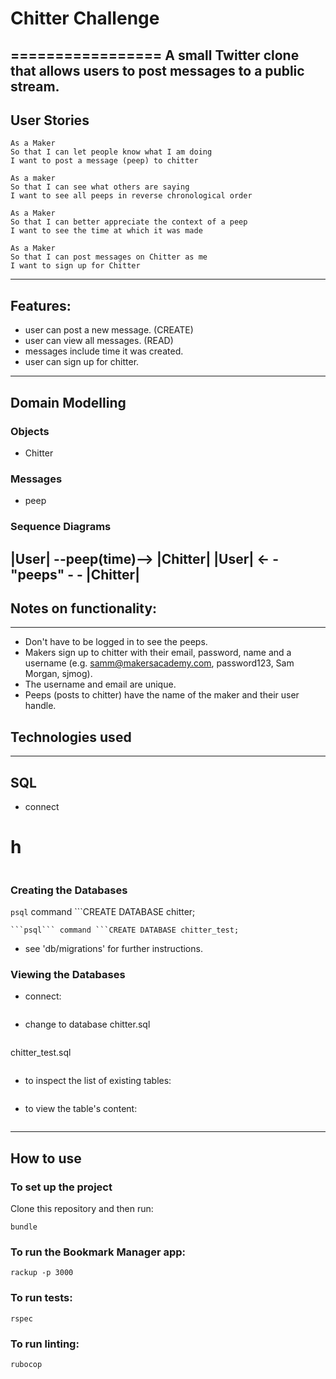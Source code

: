# Chitter Challenge
=================
A small Twitter clone that allows users to post messages to a public stream.
-------
## User Stories
```
As a Maker
So that I can let people know what I am doing  
I want to post a message (peep) to chitter

As a maker
So that I can see what others are saying  
I want to see all peeps in reverse chronological order

As a Maker
So that I can better appreciate the context of a peep
I want to see the time at which it was made

As a Maker
So that I can post messages on Chitter as me
I want to sign up for Chitter
```
-----
## Features:
- user can post a new message. (CREATE)
- user can view all messages. (READ)
- messages include time it was created.
- user can sign up for chitter.
-----
## Domain Modelling
### Objects
- Chitter

### Messages
- peep

### Sequence Diagrams
|User| --peep(time)--> |Chitter|
|User| <- - "peeps" - - |Chitter|
------
## Notes on functionality:
------
* Don't have to be logged in to see the peeps.
* Makers sign up to chitter with their email, password, name and a username (e.g. samm@makersacademy.com, password123, Sam Morgan, sjmog).
* The username and email are unique.
* Peeps (posts to chitter) have the name of the maker and their user handle.


## Technologies used
-----
## SQL
- connect
# h
```psql
```

### Creating the Databases
```psql``` command ```CREATE DATABASE chitter;
```
```psql``` command ```CREATE DATABASE chitter_test;
```
- see 'db/migrations' for further instructions.

### Viewing the Databases
- connect:
```psql
```

- change to database
chitter.sql
```\c chitter;
```
chitter_test.sql
```\c chitter_test;
```

- to inspect the list of existing tables:
```\dt
```     

- to view the table's content:            
```SELECT * FROM chitter;
```
-----
## How to use

### To set up the project

Clone this repository and then run:

```
bundle
```

### To run the Bookmark Manager app:

```
rackup -p 3000
```

### To run tests:

```
rspec
```

### To run linting:

```
rubocop
```
